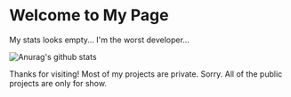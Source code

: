 # Welcome to My Page

My stats looks empty... I'm the worst developer...

![Anurag's github stats](https://github-readme-stats.vercel.app/api?username=DumbCaveSpider&show_icons=true&theme=radical)

Thanks for visiting! Most of my projects are private. Sorry. All of the public projects are only for show.
